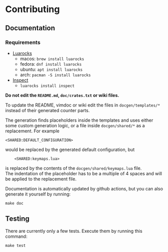 # Contributing

## Documentation

### Requirements
- [Luarocks](https://luarocks.org/)
    - macos: `brew install luarocks`
    - fedora: `dnf install luarocks`
    - ubuntu: `apt install luarocks`
    - arch: `pacman -S install luarocks`
- [Inspect](https://github.com/kikito/inspect.lua)
    - `luarocks install inspect`

__Do not edit the `README.md`, `doc/crates.txt` or wiki files.__

To update the README, vimdoc or wiki edit the files in `docgen/templates/*`
instead of their generated counter parts.

The generation finds placeholders inside the templates and uses either
some custom generation logic, or a file inside `docgen/shared/*` as a replacement.
For example
```
<SHARED:DEFAULT_CONFIGURATION>
```
would be replaced by the generated default configuration, but
```
    <SHARED:keymaps.lua>
```
is replaced by the contents of the `docgen/shared/keymaps.lua` file.\
The indentation of the placeholder has to be a multiple of 4 spaces
and will be applied to the replacement file.


Documentation is automatically updated by github actions, but you can also
generate it yourself by running:
```
make doc
```

## Testing
There are currently only a few tests.
Execute them by running this command:
```
make test
```

